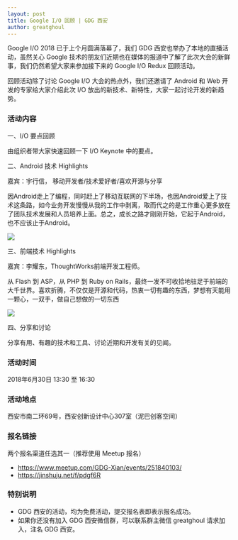 ```yaml
---
layout: post
title: Google I/O 回顾 | GDG 西安
author: greatghoul
---
```



Google I/O 2018 已于上个月圆满落幕了，我们 GDG 西安也举办了本地的直播活动，虽然关心 Google 技术的朋友们近期也在媒体的报道中了解了此次大会的新鲜事，我们仍然希望大家来参加接下来的 Google I/O Redux 回顾活动。

回顾活动除了讨论 Google I/O 大会的热点外，我们还邀请了 Android 和 Web 开发的专家给大家介绍此次 I/O 放出的新技术、新特性，大家一起讨论开发的新趋势。

### 活动内容

一、I/O 要点回顾

由组织者带大家快速回顾一下 I/O Keynote 中的要点。

二、Android 技术 Highlights

嘉宾：宇行信， 移动开发者/技术爱好者/喜欢开源与分享

因Android走上了编程，同时赶上了移动互联网的下半场，也因Android爱上了技术这条路，如今业务开发慢慢从我的工作中剥离，取而代之的是工作重心更多放在了团队技术发展和人员培养上面。总之，成长之路才刚刚开始，它起于Android，也不应该止于Android。

![](https://i.loli.net/2018/06/17/5b25e2f769dc7.png)

三、前端技术 Highlights

嘉宾：李耀东，ThoughtWorks前端开发工程师。

从 Flash 到 ASP，从 PHP 到 Ruby on Rails，最终一发不可收拾地驻足于前端的大千世界。喜欢折腾，不仅仅是开源和代码，热衷一切有趣的东西，梦想有天能用一颗心，一双手，做自己想做的一切东西

![](https://i.loli.net/2018/06/17/5b25e2f7c1ad0.png)

四、分享和讨论

分享有用、有趣的技术和工具、讨论近期和开发有关的见闻。

### 活动时间

2018年6月30日 13:30 至 16:30

### 活动地点

西安市南二环69号，西安创新设计中心307室（泥巴创客空间）

### 报名链接

两个报名渠道任选其一（推荐使用 Meetup 报名）

-   <https://www.meetup.com/GDG-Xian/events/251840103/>
-   <https://jinshuju.net/f/pdgf6R>

### 特别说明

-   GDG 西安的活动，均为免费活动，提交报名表即表示报名成功。
-   如果你还没有加入 GDG 西安微信群，可以联系群主微信 greatghoul 请求加入，注名 GDG 西安。
